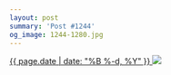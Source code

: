 ```yaml
---
layout: post
summary: 'Post #1244'
og_image: 1244-1280.jpg
---
```


<p>
 <time>
  <a href="/1244">
   {{ page.date | date: "%B %-d, %Y" }}
  </a>
 </time>
 <a href="/1244">
  <img data-taken="12/6/2020" sizes="(min-width: 700px) 50vw, calc(100vw - 2rem)" src="{{ site.assets_url }}/1244-640.jpg" srcset="{{ site.assets_url }}/1244-320.jpg 320w, {{ site.assets_url }}/1244-640.jpg 640w, {{ site.assets_url }}/1244-960.jpg 960w, {{ site.assets_url }}/1244-1280.jpg 1280w"/>
 </a>
</p>
